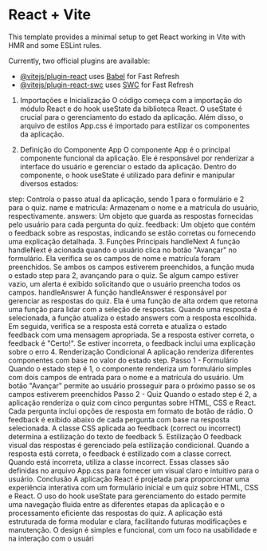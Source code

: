 # React + Vite

This template provides a minimal setup to get React working in Vite with HMR and some ESLint rules.

Currently, two official plugins are available:

- [@vitejs/plugin-react](https://github.com/vitejs/vite-plugin-react/blob/main/packages/plugin-react/README.md) uses [Babel](https://babeljs.io/) for Fast Refresh
- [@vitejs/plugin-react-swc](https://github.com/vitejs/vite-plugin-react-swc) uses [SWC](https://swc.rs/) for Fast Refresh
1. Importações e Inicialização
O código começa com a importação do módulo React e do hook useState da biblioteca React. O useState é crucial para o gerenciamento do estado da aplicação. Além disso, o arquivo de estilos App.css é importado para estilizar os componentes da aplicação.

2. Definição do Componente App
O componente App é o principal componente funcional da aplicação. Ele é responsável por renderizar a interface do usuário e gerenciar o estado da aplicação. Dentro do componente, o hook useState é utilizado para definir e manipular diversos estados:

step: Controla o passo atual da aplicação, sendo 1 para o formulário e 2 para o quiz.
name e matricula: Armazenam o nome e a matrícula do usuário, respectivamente.
answers: Um objeto que guarda as respostas fornecidas pelo usuário para cada pergunta do quiz.
feedback: Um objeto que contém o feedback sobre as respostas, indicando se estão corretas ou fornecendo uma explicação detalhada.
3. Funções Principais
handleNext
A função handleNext é acionada quando o usuário clica no botão "Avançar" no formulário. Ela verifica se os campos de nome e matrícula foram preenchidos. Se ambos os campos estiverem preenchidos, a função muda o estado step para 2, avançando para o quiz. Se algum campo estiver vazio, um alerta é exibido solicitando que o usuário preencha todos os campos.
handleAnswer
A função handleAnswer é responsável por gerenciar as respostas do quiz. Ela é uma função de alta ordem que retorna uma função para lidar com a seleção de respostas. Quando uma resposta é selecionada, a função atualiza o estado answers com a resposta escolhida. Em seguida, verifica se a resposta está correta e atualiza o estado feedback com uma mensagem apropriada. Se a resposta estiver correta, o feedback é "Certo!". Se estiver incorreta, o feedback inclui uma explicação sobre o erro
4. Renderização Condicional
A aplicação renderiza diferentes componentes com base no valor do estado step.
Passo 1 - Formulário
Quando o estado step é 1, o componente renderiza um formulário simples com dois campos de entrada para o nome e a matrícula do usuário. Um botão "Avançar" permite ao usuário prosseguir para o próximo passo se os campos estiverem preenchidos
Passo 2 - Quiz
Quando o estado step é 2, a aplicação renderiza o quiz com cinco perguntas sobre HTML, CSS e React. Cada pergunta inclui opções de resposta em formato de botão de rádio. O feedback é exibido abaixo de cada pergunta com base na resposta selecionada. A classe CSS aplicada ao feedback (correct ou incorrect) determina a estilização do texto de feedback
5. Estilização
O feedback visual das respostas é gerenciado pela estilização condicional. Quando a resposta está correta, o feedback é estilizado com a classe correct. Quando está incorreta, utiliza a classe incorrect. Essas classes são definidas no arquivo App.css para fornecer um visual claro e intuitivo para o usuário.
Conclusão
A aplicação React é projetada para proporcionar uma experiência interativa com um formulário inicial e um quiz sobre HTML, CSS e React. O uso do hook useState para gerenciamento do estado permite uma navegação fluida entre as diferentes etapas da aplicação e o processamento eficiente das respostas do quiz. A aplicação está estruturada de forma modular e clara, facilitando futuras modificações e manutenção. O design é simples e funcional, com um foco na usabilidade e na interação com o usuári